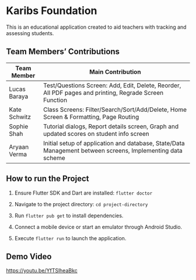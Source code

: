 # Karibs Foundation
 This is an educational application created to aid teachers with tracking and assessing students.


## Team Members’ Contributions

| Team Member     | Main Contribution                                                                                      |
|-----------------|--------------------------------------------------------------------------------------------------------|
| Lucas Baraya    | Test/Questions Screen: Add, Edit, Delete, Reorder, All PDF pages and printing, Regrade Screen Function |
| Kate Schwitz    | Class Screens: Filter/Search/Sort/Add/Delete, Home Screen & Formatting, Page Routing                    |
| Sophie Shah     | Tutorial dialogs, Report details screen, Graph and updated scores on student info screen               |
| Aryaan Verma    | Initial setup of application and database, State/Data Management between screens, Implementing data scheme |



## How to run the Project
1. Ensure Flutter SDK and Dart are installed: ```flutter doctor```
  
2. Navigate to the project directory: ```cd project-directory```
  
3. Run ```flutter pub get``` to install dependencies.
   
4. Connect a mobile device or start an emulator through Android Studio.
   
5. Execute ```flutter run``` to launch the application.


## Demo Video
https://youtu.be/YfTSlheaBkc
